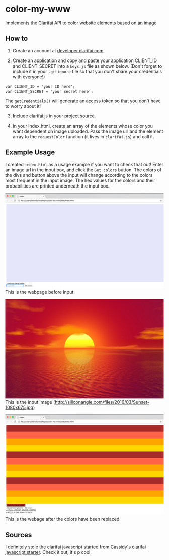 # color-my-www
Implements the [Clarifai](https://www.clarifai.com/) API to color website elements based on an image

## How to
1. Create an account at [developer.clarifai.com](https://developer.clarifai.com/).

2. Create an application and copy and paste your application CLIENT_ID and CLIENT_SECRET into a `keys.js` file as shown below. (Don't forget to include it in your `.gitignore` file so that you don't share your credentials with everyone!)

```
var CLIENT_ID = 'your ID here';
var CLIENT_SECRET = 'your secret here';
```

The `getCredentials()` will generate an access token so that you don't have to worry about it!


3. Include clarifai.js in your project source.

4. In your index.html, create an array of the elements whose color you want dependent on image uploaded. Pass the image url and the element array to the `requestColor` function (it lives in `clarifai.js`) and call it.


## Example Usage
I created `index.html` as a usage example if you want to check that out! Enter an image url in the input box, and click the `Get colors` button. The colors of the divs and button above the input will change according to the colors most frequent in the input image. The hex values for the colors and their probabilities are printed underneath the input box.

![Before](before.png)
This is the webpage before input

![Input Image](sunset.jpg)
This is the input image (http://siliconangle.com/files/2016/03/Sunset-1080x675.jpg)

![After](after.png)
This is the webage after the colors have been replaced


## Sources
I definitely stole the clarifai javascript started from [Cassidy's clarifai javascript starter](https://github.com/cassidoo/clarifai-javascript-starter). Check it out, it's p cool.
